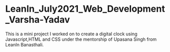 # LeanIn_July2021_Web_Development_Varsha-Yadav
This is a mini project I worked on to create a digital clock using Javascript,HTML and CSS under the mentorship of Upasana Singh from LeanIn Banasthali.
